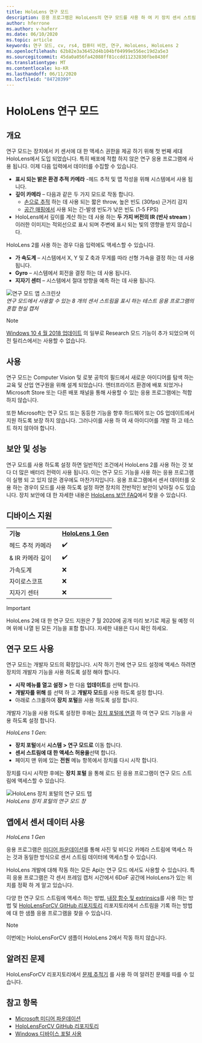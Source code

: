 ```yaml
---
title: HoloLens 연구 모드
description: 응용 프로그램은 HoloLens의 연구 모드를 사용 하 여 키 장치 센서 스트림 (깊이, 환경 추적 및 IR 반사)에 액세스할 수 있습니다.
author: hferrone
ms.author: v-haferr
ms.date: 06/10/2020
ms.topic: article
keywords: 연구 모드, cv, rs4, 컴퓨터 비전, 연구, HoloLens, HoloLens 2
ms.openlocfilehash: 62b82e3a36452d4b104bf04999e556ec19d2a5e3
ms.sourcegitcommit: 45da0a056fa42088ff81ccdd11232830fbe8430f
ms.translationtype: MT
ms.contentlocale: ko-KR
ms.lasthandoff: 06/11/2020
ms.locfileid: "84720399"
---
```

# <a name="hololens-research-mode"></a>HoloLens 연구 모드

## <a name="overview"></a>개요

연구 모드는 장치에서 키 센서에 대 한 액세스 권한을 제공 하기 위해 첫 번째 세대 HoloLens에서 도입 되었습니다. 특히 배포에 적합 하지 않은 연구 응용 프로그램에 사용 됩니다. 이제 다음 입력에서 데이터를 수집할 수 있습니다.

* **표시 되는 밝은 환경 추적 카메라** -헤드 추적 및 맵 작성을 위해 시스템에서 사용 됩니다.
* **깊이 카메라** – 다음과 같은 두 가지 모드로 작동 합니다.  
    + [손으로 추적](interaction-fundamentals.md) 하는 데 사용 되는 짧은 throw, 높은 빈도 (30fps) 근거리 감지
    + [공간 매핑에서](spatial-mapping.md) 사용 되는 긴-발생 빈도가 낮은 빈도 (1-5 FPS)
* HoloLens에서 깊이를 계산 하는 데 사용 하는 **두 가지 버전의 IR (반사 stream** ) 이러한 이미지는 적외선으로 표시 되며 주변에 표시 되는 빛의 영향을 받지 않습니다.

HoloLens 2를 사용 하는 경우 다음 입력에도 액세스할 수 있습니다.

* **가 속도계** – 시스템에서 X, Y 및 Z 축과 무게를 따라 선형 가속을 결정 하는 데 사용 됩니다.
* **Gyro** – 시스템에서 회전을 결정 하는 데 사용 됩니다.
* **지자기 센터** – 시스템에서 절대 방향을 예측 하는 데 사용 됩니다.

![연구 모드 앱 스크린샷](images/sensor-stream-viewer.jpg)<br>
*연구 모드에서 사용할 수 있는 8 개의 센서 스트림을 표시 하는 테스트 응용 프로그램의 혼합 현실 캡처*

> [!NOTE]
> [Windows 10 4 월 2018 업데이트](release-notes-april-2018.md) 의 일부로 Research 모드 기능이 추가 되었으며 이전 릴리스에서는 사용할 수 없습니다.

## <a name="usage"></a>사용

연구 모드는 Computer Vision 및 로봇 공학의 필드에서 새로운 아이디어를 탐색 하는 교육 및 산업 연구원을 위해 설계 되었습니다.  엔터프라이즈 환경에 배포 되었거나 Microsoft Store 또는 다른 배포 채널을 통해 사용할 수 있는 응용 프로그램에는 적합 하지 않습니다.

또한 Microsoft는 연구 모드 또는 동등한 기능을 향후 하드웨어 또는 OS 업데이트에서 지원 하도록 보장 하지 않습니다. 그러나이를 사용 하 여 새 아이디어를 개발 하 고 테스트 하지 않아야 합니다.

## <a name="security-and-performance"></a>보안 및 성능

연구 모드를 사용 하도록 설정 하면 일반적인 조건에서 HoloLens 2를 사용 하는 것 보다 더 많은 배터리 전력이 사용 됩니다. 이는 연구 모드 기능을 사용 하는 응용 프로그램이 실행 되 고 있지 않은 경우에도 마찬가지입니다.  응용 프로그램에서 센서 데이터를 오용 하는 경우이 모드를 사용 하도록 설정 하면 장치의 전반적인 보안이 낮아질 수도 있습니다.  장치 보안에 대 한 자세한 내용은 [HoloLens 보안 FAQ](https://docs.microsoft.com/hololens/hololens-faq-security)에서 찾을 수 있습니다.  


## <a name="device-support"></a>디바이스 지원

<table>
    <colgroup>
    <col width="50%" />
    <col width="50%" />
    <!-- <col width="33%" /> -->
    </colgroup>
    <tr>
        <td><strong>기능</strong></td>
        <td><a href="hololens-hardware-details.md"><strong>HoloLens 1 Gen</strong></a></td>
        <!-- <td><a href="hololens2-hardware.md"><strong>HoloLens 2</strong></a></td> -->
    </tr>
     <tr>
        <td>헤드 추적 카메라</td>
        <td>✔️</td>
        <!-- <td>❌</td> -->
    </tr>
    <tr>
        <td>& IR 카메라 깊이</td>
        <td>✔️</td>
        <!-- <td>❌</td> -->
    </tr>
    <tr>
        <td>가속도계</td>
        <td>❌</td>
        <!-- <td>❌</td> -->
    </tr>
    <tr>
        <td>자이로스코프</td>
        <td>❌</td>
        <!-- <td>❌</td> -->
    </tr>
    <tr>
        <td>지자기 센터</td>
        <td>❌</td>
        <!-- <td>❌</td> -->
    </tr>
</table>

> [!IMPORTANT]
> HoloLens 2에 대 한 연구 모드 지원은 7 월 2020에 공개 미리 보기로 제공 될 예정 이며 위에 나열 된 모든 기능을 포함 합니다. 자세한 내용은 다시 확인 하세요. 

## <a name="enabling-research-mode"></a>연구 모드 사용

연구 모드는 개발자 모드의 확장입니다. 시작 하기 전에 연구 모드 설정에 액세스 하려면 장치의 개발자 기능을 사용 하도록 설정 해야 합니다. 

* **시작 메뉴를 열고 설정 >** 한 다음 **업데이트**를 선택 합니다.
* **개발자를 위해** 를 선택 하 고 **개발자 모드**를 사용 하도록 설정 합니다.
* 아래로 스크롤하여 **장치 포털**을 사용 하도록 설정 합니다.

개발자 기능을 사용 하도록 설정한 후에는 [장치 포털에 연결](https://docs.microsoft.com/windows/uwp/debug-test-perf/device-portal-hololens) 하 여 연구 모드 기능을 사용 하도록 설정 합니다.

*HoloLens 1 Gen*:

* **장치 포털**에서 **시스템 > 연구 모드로** 이동 합니다.
* **센서 스트림에 대 한 액세스 허용을**선택 합니다.
* 페이지 맨 위에 있는 **전원** 메뉴 항목에서 장치를 다시 시작 합니다.

장치를 다시 시작한 후에는 **장치 포털** 을 통해 로드 된 응용 프로그램이 연구 모드 스트림에 액세스할 수 있습니다.

![HoloLens 장치 포털의 연구 모드 탭](images/ResearchModeDevPortal.png)<br>
*HoloLens 장치 포털의 연구 모드 창*

## <a name="using-sensor-data-in-your-apps"></a>앱에서 센서 데이터 사용

*HoloLens 1 Gen*

응용 프로그램은 [미디어 파운데이션](https://msdn.microsoft.com/library/windows/desktop/ms694197)를 통해 사진 및 비디오 카메라 스트림에 액세스 하는 것과 동일한 방식으로 센서 스트림 데이터에 액세스할 수 있습니다. 

HoloLens 개발에 대해 작동 하는 모든 Api는 연구 모드 에서도 사용할 수 있습니다. 특히 응용 프로그램은 각 센서 프레임 캡처 시간에서 6DoF 공간에 HoloLens가 있는 위치를 정확 하 게 알고 있습니다.

다양 한 연구 모드 스트림에 액세스 하는 방법, [내장 함수 및 extrinsics](https://docs.microsoft.com/windows/mixed-reality/locatable-camera#locating-the-device-camera-in-the-world)를 사용 하는 방법 및 [HoloLensForCV GitHub 리포지토리](https://github.com/Microsoft/HoloLensForCV) 리포지토리에서 스트림을 기록 하는 방법에 대 한 샘플 응용 프로그램을 찾을 수 있습니다.

 > [!NOTE]
 > 이번에는 HoloLensForCV 샘플이 HoloLens 2에서 작동 하지 않습니다.

## <a name="known-issues"></a>알려진 문제

HoloLensForCV 리포지토리에서 [문제 추적기](https://github.com/Microsoft/HololensForCV/issues) 를 사용 하 여 알려진 문제를 따를 수 있습니다.

## <a name="see-also"></a>참고 항목

* [Microsoft 미디어 파운데이션](https://msdn.microsoft.com/library/windows/desktop/ms694197)
* [HoloLensForCV GitHub 리포지토리](https://github.com/Microsoft/HoloLensForCV)
* [Windows 디바이스 포털 사용](using-the-windows-device-portal.md)
